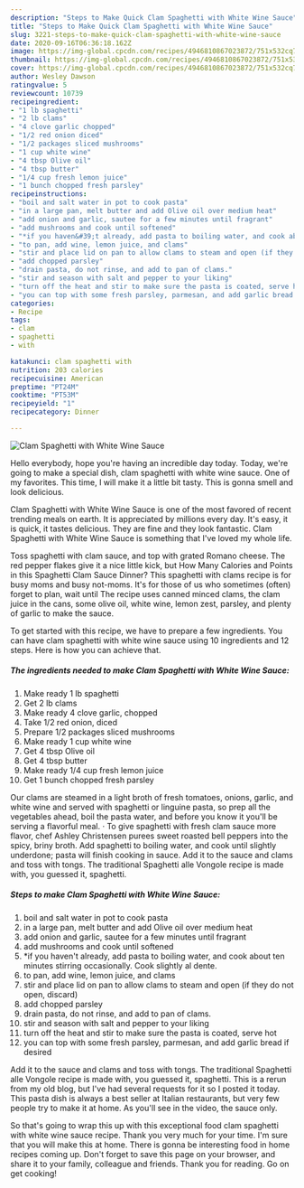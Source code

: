```yaml
---
description: "Steps to Make Quick Clam Spaghetti with White Wine Sauce"
title: "Steps to Make Quick Clam Spaghetti with White Wine Sauce"
slug: 3221-steps-to-make-quick-clam-spaghetti-with-white-wine-sauce
date: 2020-09-16T06:36:18.162Z
image: https://img-global.cpcdn.com/recipes/4946810867023872/751x532cq70/clam-spaghetti-with-white-wine-sauce-recipe-main-photo.jpg
thumbnail: https://img-global.cpcdn.com/recipes/4946810867023872/751x532cq70/clam-spaghetti-with-white-wine-sauce-recipe-main-photo.jpg
cover: https://img-global.cpcdn.com/recipes/4946810867023872/751x532cq70/clam-spaghetti-with-white-wine-sauce-recipe-main-photo.jpg
author: Wesley Dawson
ratingvalue: 5
reviewcount: 10739
recipeingredient:
- "1 lb spaghetti"
- "2 lb clams"
- "4 clove garlic chopped"
- "1/2 red onion diced"
- "1/2 packages sliced mushrooms"
- "1 cup white wine"
- "4 tbsp Olive oil"
- "4 tbsp butter"
- "1/4 cup fresh lemon juice"
- "1 bunch chopped fresh parsley"
recipeinstructions:
- "boil and salt water in pot to cook pasta"
- "in a large pan, melt butter and add Olive oil over medium heat"
- "add onion and garlic, sautee for a few minutes until fragrant"
- "add mushrooms and cook until softened"
- "*if you haven&#39;t already, add pasta to boiling water, and cook about ten minutes stirring occasionally. Cook slightly al dente."
- "to pan, add wine, lemon juice, and clams"
- "stir and place lid on pan to allow clams to steam and open (if they do not open, discard)"
- "add chopped parsley"
- "drain pasta, do not rinse, and add to pan of clams."
- "stir and season with salt and pepper to your liking"
- "turn off the heat and stir to make sure the pasta is coated, serve hot"
- "you can top with some fresh parsley, parmesan, and add garlic bread if desired"
categories:
- Recipe
tags:
- clam
- spaghetti
- with

katakunci: clam spaghetti with 
nutrition: 203 calories
recipecuisine: American
preptime: "PT24M"
cooktime: "PT53M"
recipeyield: "1"
recipecategory: Dinner

---
```



![Clam Spaghetti with White Wine Sauce](https://img-global.cpcdn.com/recipes/4946810867023872/751x532cq70/clam-spaghetti-with-white-wine-sauce-recipe-main-photo.jpg)

Hello everybody, hope you're having an incredible day today. Today, we're going to make a special dish, clam spaghetti with white wine sauce. One of my favorites. This time, I will make it a little bit tasty. This is gonna smell and look delicious.

Clam Spaghetti with White Wine Sauce is one of the most favored of recent trending meals on earth. It is appreciated by millions every day. It's easy, it is quick, it tastes delicious. They are fine and they look fantastic. Clam Spaghetti with White Wine Sauce is something that I've loved my whole life.

Toss spaghetti with clam sauce, and top with grated Romano cheese. The red pepper flakes give it a nice little kick, but How Many Calories and Points in this Spaghetti Clam Sauce Dinner? This spaghetti with clams recipe is for busy moms and busy not-moms. It&#39;s for those of us who sometimes (often) forget to plan, wait until The recipe uses canned minced clams, the clam juice in the cans, some olive oil, white wine, lemon zest, parsley, and plenty of garlic to make the sauce.


To get started with this recipe, we have to prepare a few ingredients. You can have clam spaghetti with white wine sauce using 10 ingredients and 12 steps. Here is how you can achieve that.

<!--inarticleads1-->

##### The ingredients needed to make Clam Spaghetti with White Wine Sauce:

1. Make ready 1 lb spaghetti
1. Get 2 lb clams
1. Make ready 4 clove garlic, chopped
1. Take 1/2 red onion, diced
1. Prepare 1/2 packages sliced mushrooms
1. Make ready 1 cup white wine
1. Get 4 tbsp Olive oil
1. Get 4 tbsp butter
1. Make ready 1/4 cup fresh lemon juice
1. Get 1 bunch chopped fresh parsley


Our clams are steamed in a light broth of fresh tomatoes, onions, garlic, and white wine and served with spaghetti or linguine pasta, so prep all the vegetables ahead, boil the pasta water, and before you know it you&#39;ll be serving a flavorful meal. · To give spaghetti with fresh clam sauce more flavor, chef Ashley Christensen purees sweet roasted bell peppers into the spicy, briny broth. Add spaghetti to boiling water, and cook until slightly underdone; pasta will finish cooking in sauce. Add it to the sauce and clams and toss with tongs. The traditional Spaghetti alle Vongole recipe is made with, you guessed it, spaghetti. 

<!--inarticleads2-->

##### Steps to make Clam Spaghetti with White Wine Sauce:

1. boil and salt water in pot to cook pasta
1. in a large pan, melt butter and add Olive oil over medium heat
1. add onion and garlic, sautee for a few minutes until fragrant
1. add mushrooms and cook until softened
1. *if you haven&#39;t already, add pasta to boiling water, and cook about ten minutes stirring occasionally. Cook slightly al dente.
1. to pan, add wine, lemon juice, and clams
1. stir and place lid on pan to allow clams to steam and open (if they do not open, discard)
1. add chopped parsley
1. drain pasta, do not rinse, and add to pan of clams.
1. stir and season with salt and pepper to your liking
1. turn off the heat and stir to make sure the pasta is coated, serve hot
1. you can top with some fresh parsley, parmesan, and add garlic bread if desired


Add it to the sauce and clams and toss with tongs. The traditional Spaghetti alle Vongole recipe is made with, you guessed it, spaghetti. This is a rerun from my old blog, but I&#39;ve had several requests for it so I posted it today. This pasta dish is always a best seller at Italian restaurants, but very few people try to make it at home. As you&#39;ll see in the video, the sauce only. 

So that's going to wrap this up with this exceptional food clam spaghetti with white wine sauce recipe. Thank you very much for your time. I'm sure that you will make this at home. There is gonna be interesting food in home recipes coming up. Don't forget to save this page on your browser, and share it to your family, colleague and friends. Thank you for reading. Go on get cooking!
